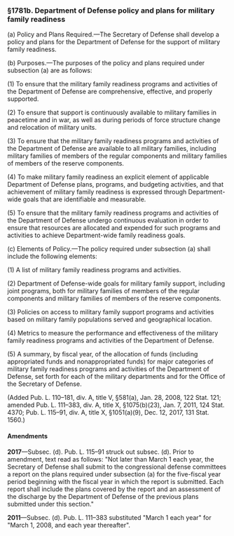 ### §1781b. Department of Defense policy and plans for military family readiness ###

(a) Policy and Plans Required.—The Secretary of Defense shall develop a policy and plans for the Department of Defense for the support of military family readiness.

(b) Purposes.—The purposes of the policy and plans required under subsection (a) are as follows:

(1) To ensure that the military family readiness programs and activities of the Department of Defense are comprehensive, effective, and properly supported.

(2) To ensure that support is continuously available to military families in peacetime and in war, as well as during periods of force structure change and relocation of military units.

(3) To ensure that the military family readiness programs and activities of the Department of Defense are available to all military families, including military families of members of the regular components and military families of members of the reserve components.

(4) To make military family readiness an explicit element of applicable Department of Defense plans, programs, and budgeting activities, and that achievement of military family readiness is expressed through Department-wide goals that are identifiable and measurable.

(5) To ensure that the military family readiness programs and activities of the Department of Defense undergo continuous evaluation in order to ensure that resources are allocated and expended for such programs and activities to achieve Department-wide family readiness goals.

(c) Elements of Policy.—The policy required under subsection (a) shall include the following elements:

(1) A list of military family readiness programs and activities.

(2) Department of Defense-wide goals for military family support, including joint programs, both for military families of members of the regular components and military families of members of the reserve components.

(3) Policies on access to military family support programs and activities based on military family populations served and geographical location.

(4) Metrics to measure the performance and effectiveness of the military family readiness programs and activities of the Department of Defense.

(5) A summary, by fiscal year, of the allocation of funds (including appropriated funds and nonappropriated funds) for major categories of military family readiness programs and activities of the Department of Defense, set forth for each of the military departments and for the Office of the Secretary of Defense.

(Added Pub. L. 110–181, div. A, title V, §581(a), Jan. 28, 2008, 122 Stat. 121; amended Pub. L. 111–383, div. A, title X, §1075(b)(23), Jan. 7, 2011, 124 Stat. 4370; Pub. L. 115–91, div. A, title X, §1051(a)(9), Dec. 12, 2017, 131 Stat. 1560.)

#### Amendments ####

**2017**—Subsec. (d). Pub. L. 115–91 struck out subsec. (d). Prior to amendment, text read as follows: "Not later than March 1 each year, the Secretary of Defense shall submit to the congressional defense committees a report on the plans required under subsection (a) for the five-fiscal year period beginning with the fiscal year in which the report is submitted. Each report shall include the plans covered by the report and an assessment of the discharge by the Department of Defense of the previous plans submitted under this section."

**2011**—Subsec. (d). Pub. L. 111–383 substituted "March 1 each year" for "March 1, 2008, and each year thereafter".